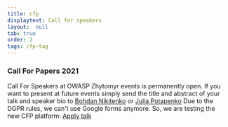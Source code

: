 ```yaml
---
title: cfp 
displaytext: Call for speakers
layout:  null
tab: true
order: 2
tags: cfp-tag
---
```


### Call For Papers 2021

Call For Speakers at OWASP Zhytomyr events is permanently open. If you want
to present at future events simply send the title and abstract
of your talk and speaker bio to [Bohdan Nikitenko](mailto:bohdan.nikitenko@owasp.org) or [Julia Potapenko](mailto:julia.potapenko@owasp.org)
Due to the DGPR rules, we can't use Google forms anymore. So, we are testing the new CFP platform: [Apply talk](https://www.papercall.io/events/4544)
